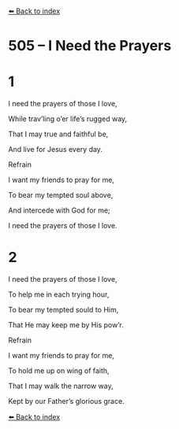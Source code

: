 [⬅️ Back to index](../README.md)

# 505 – I Need the Prayers





# 1

I need the prayers of those I love,

While trav’ling o’er life’s rugged way,

That I may true and faithful be,

And live for Jesus every day.



Refrain

I want my friends to pray for me,

To bear my tempted soul above,

And intercede with God for me;

I need the prayers of those I love.



# 2

I need the prayers of those I love,

To help me in each trying hour,

To bear my tempted sould to Him,

That He may keep me by His pow’r.



Refrain

I want my friends to pray for me,

To hold me up on wing of faith,

That I may walk the narrow way,

Kept by our Father’s glorious grace.

[⬅️ Back to index](../README.md)
